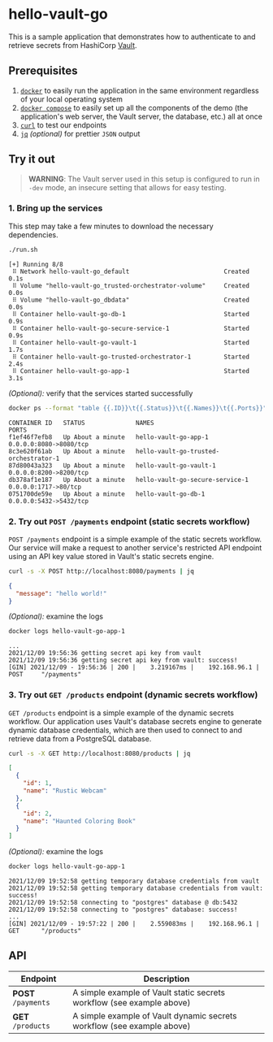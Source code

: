 # hello-vault-go

This is a sample application that demonstrates how to authenticate to and
retrieve secrets from HashiCorp [Vault][vault].

## Prerequisites

1. [`docker`][docker] to easily run the application in the same environment
   regardless of your local operating system
1. [`docker compose`][docker-compose] to easily set up all the components of the
   demo (the application's web server, the Vault server, the database, etc.) all
   at once
1. [`curl`][curl] to test our endpoints
1. [`jq`][jq] _(optional)_ for prettier `JSON` output

## Try it out

> **WARNING**: The Vault server used in this setup is configured to run in
> `-dev` mode, an insecure setting that allows for easy testing.

### 1. Bring up the services

This step may take a few minutes to download the necessary dependencies.

```bash
./run.sh
```

```
[+] Running 8/8
 ⠿ Network hello-vault-go_default                          Created        0.1s
 ⠿ Volume "hello-vault-go_trusted-orchestrator-volume"     Created        0.0s
 ⠿ Volume "hello-vault-go_dbdata"                          Created        0.0s
 ⠿ Container hello-vault-go-db-1                           Started        0.9s
 ⠿ Container hello-vault-go-secure-service-1               Started        0.9s
 ⠿ Container hello-vault-go-vault-1                        Started        1.7s
 ⠿ Container hello-vault-go-trusted-orchestrator-1         Started        2.4s
 ⠿ Container hello-vault-go-app-1                          Started        3.1s

```

_(Optional):_ verify that the services started successfully

```bash
docker ps --format "table {{.ID}}\t{{.Status}}\t{{.Names}}\t{{.Ports}}"
```

```
CONTAINER ID   STATUS              NAMES                                   PORTS
f1ef46f7efb8   Up About a minute   hello-vault-go-app-1                    0.0.0.0:8080->8080/tcp
8c3e620f61ab   Up About a minute   hello-vault-go-trusted-orchestrator-1
87d80043a323   Up About a minute   hello-vault-go-vault-1                  0.0.0.0:8200->8200/tcp
db378af1e187   Up About a minute   hello-vault-go-secure-service-1         0.0.0.0:1717->80/tcp
0751700de59e   Up About a minute   hello-vault-go-db-1                     0.0.0.0:5432->5432/tcp
```

### 2. Try out `POST /payments` endpoint (static secrets workflow)

`POST /payments` endpoint is a simple example of the static secrets workflow.
Our service will make a request to another service's restricted API endpoint
using an API key value stored in Vault's static secrets engine.

```bash
curl -s -X POST http://localhost:8080/payments | jq
```

```json
{
  "message": "hello world!"
}
```

_(Optional):_ examine the logs

```bash
docker logs hello-vault-go-app-1
```

```log
...
2021/12/09 19:56:36 getting secret api key from vault
2021/12/09 19:56:36 getting secret api key from vault: success!
[GIN] 2021/12/09 - 19:56:36 | 200 |    3.219167ms |    192.168.96.1 | POST     "/payments"
```

### 3. Try out `GET /products` endpoint (dynamic secrets workflow)

`GET /products` endpoint is a simple example of the dynamic secrets workflow.
Our application uses Vault's database secrets engine to generate dynamic
database credentials, which are then used to connect to and retrieve data from a
PostgreSQL database.

```bash
curl -s -X GET http://localhost:8080/products | jq
```

```json
[
  {
    "id": 1,
    "name": "Rustic Webcam"
  },
  {
    "id": 2,
    "name": "Haunted Coloring Book"
  }
]
```

_(Optional):_ examine the logs

```bash
docker logs hello-vault-go-app-1
```

```log
2021/12/09 19:52:58 getting temporary database credentials from vault
2021/12/09 19:52:58 getting temporary database credentials from vault: success!
2021/12/09 19:52:58 connecting to "postgres" database @ db:5432
2021/12/09 19:52:58 connecting to "postgres" database: success!
...
[GIN] 2021/12/09 - 19:57:22 | 200 |    2.559083ms |    192.168.96.1 | GET      "/products"
```

## API

| Endpoint             | Description                                                            |
| -------------------- | ---------------------------------------------------------------------- |
| **POST** `/payments` | A simple example of Vault static secrets workflow (see example above)  |
| **GET** `/products`  | A simple example of Vault dynamic secrets workflow (see example above) |

[vault]:           https://www.vaultproject.io/
[docker]:          https://docs.docker.com/get-docker/
[docker-compose]:  https://docs.docker.com/compose/install/
[curl]:            https://curl.se/
[jq]:              https://stedolan.github.io/jq/
